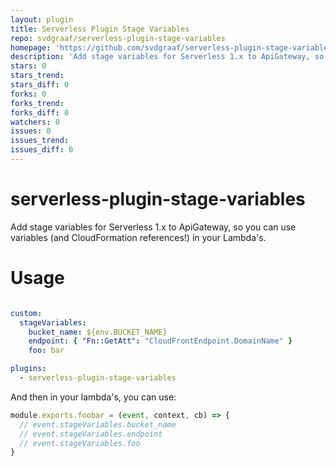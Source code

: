 ```yaml
---
layout: plugin
title: Serverless Plugin Stage Variables
repo: svdgraaf/serverless-plugin-stage-variables
homepage: 'https://github.com/svdgraaf/serverless-plugin-stage-variables'
description: 'Add stage variables for Serverless 1.x to ApiGateway, so you can use variables in your Lambda&#39;s'
stars: 0
stars_trend: 
stars_diff: 0
forks: 0
forks_trend: 
forks_diff: 0
watchers: 0
issues: 0
issues_trend: 
issues_diff: 0
---
```



# serverless-plugin-stage-variables
Add stage variables for Serverless 1.x to ApiGateway, so you can use variables (and CloudFormation references!) in your Lambda's.


# Usage
```yaml

custom:
  stageVariables:
    bucket_name: ${env.BUCKET_NAME}
    endpoint: { "Fn::GetAtt": "CloudFrontEndpoint.DomainName" }
    foo: bar

plugins:
  - serverless-plugin-stage-variables
```

And then in your lambda's, you can use:

```javascript
module.exports.foobar = (event, context, cb) => {
  // event.stageVariables.bucket_name
  // event.stageVariables.endpoint
  // event.stageVariables.foo
}
```
